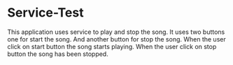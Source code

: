# Service-Test
This application uses service to play and stop the song.
It uses two buttons one for start the song.
And another button for stop the song.
When the user click on start button the song starts playing.
When the user click on stop button the song has been stopped.
